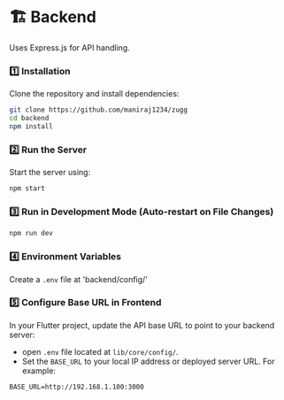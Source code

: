 # 🏗️ Backend 
Uses Express.js for API handling. 

### **1️⃣ Installation**
Clone the repository and install dependencies:
```sh
git clone https://github.com/maniraj1234/zugg
cd backend
npm install
```
### **2️⃣ Run the Server**
Start the server using:
```sh
npm start
```
### **3️⃣ Run in Development Mode (Auto-restart on File Changes)**
```sh
npm run dev
```
### **4️⃣ Environment Variables**
Create a `.env` file at 'backend/config/'

### **5️⃣ Configure Base URL in Frontend**

In your Flutter project, update the API base URL to point to your backend server:
- open `.env` file located at `lib/core/config/`. 
- Set the `BASE_URL` to your local IP address or deployed server URL. For example:
```env
BASE_URL=http://192.168.1.100:3000